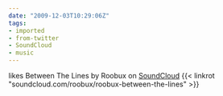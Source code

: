 ```yaml
---
date: "2009-12-03T10:29:06Z"
tags:
- imported
- from-twitter
- SoundCloud
- music
---
```

likes Between The Lines by Roobux on [SoundCloud](/tags/SoundCloud) {{< linkrot "soundcloud.com/roobux/roobux-between-the-lines" >}}
